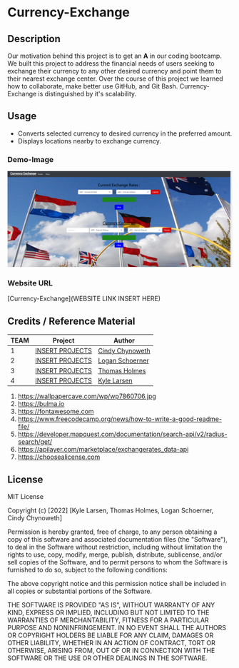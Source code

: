 # Currency-Exchange

## Description
Our motivation behind this project is to get an **A** in our coding bootcamp. We built this project to address the financial needs of users seeking to exchange their currency to any other desired currency and point them to their nearest exchange center. Over the course of this project we learned how to collaborate, make better use GitHub, and Git Bash. Currency-Exchange is distinguished by it's scalability.
## Usage
*   Converts selected currency to desired currency in the preferred amount.
*   Displays locations nearby to exchange currency.
### Demo-Image
![project](./assets/images/screenshotofcurrencyexchange.PNG)
### Website URL
[Currency-Exchange](WEBSITE LINK INSERT HERE)
## Credits / Reference Material
| TEAM  | Project                                                                                                                                | Author                                                  |
| ----- | -------------------------------------------------------------------------------------------------------------------------------------- | ------------------------------------------------------- |
| 1     | [INSERT PROJECTS](EXAMPLE:https://github.com/larymak/Python-project-Scripts/tree/main/ART%20SCRIPTS/image-ascii)                                     | [Cindy Chynoweth](https://github.com/Cinderbeast)                  |
| 2     | [INSERT PROJECTS]()                                               | [Logan Schoerner](https://github.com/Logan2391)              |
| 3     | [INSERT PROJECTS]()                                             | [Thomas Holmes](https://github.com/ThomasHolmes00)                  |
| 4     | [INSERT PROJECTS]()                                                       | [Kyle Larsen](https://github.com/kylelarsenlarsen)
1.  https://wallpapercave.com/wp/wp7860706.jpg
2.  https://bulma.io
3.  https://fontawesome.com
4.  https://www.freecodecamp.org/news/how-to-write-a-good-readme-file/
5.  https://developer.mapquest.com/documentation/search-api/v2/radius-search/get/
6.  https://apilayer.com/marketplace/exchangerates_data-api
7.  https://choosealicense.com
## License
MIT License

Copyright (c) [2022] [Kyle Larsen, Thomas Holmes, Logan Schoerner, Cindy Chynoweth]

Permission is hereby granted, free of charge, to any person obtaining a copy
of this software and associated documentation files (the "Software"), to deal
in the Software without restriction, including without limitation the rights
to use, copy, modify, merge, publish, distribute, sublicense, and/or sell
copies of the Software, and to permit persons to whom the Software is
furnished to do so, subject to the following conditions:

The above copyright notice and this permission notice shall be included in all
copies or substantial portions of the Software.

THE SOFTWARE IS PROVIDED "AS IS", WITHOUT WARRANTY OF ANY KIND, EXPRESS OR
IMPLIED, INCLUDING BUT NOT LIMITED TO THE WARRANTIES OF MERCHANTABILITY,
FITNESS FOR A PARTICULAR PURPOSE AND NONINFRINGEMENT. IN NO EVENT SHALL THE
AUTHORS OR COPYRIGHT HOLDERS BE LIABLE FOR ANY CLAIM, DAMAGES OR OTHER
LIABILITY, WHETHER IN AN ACTION OF CONTRACT, TORT OR OTHERWISE, ARISING FROM,
OUT OF OR IN CONNECTION WITH THE SOFTWARE OR THE USE OR OTHER DEALINGS IN THE
SOFTWARE.
